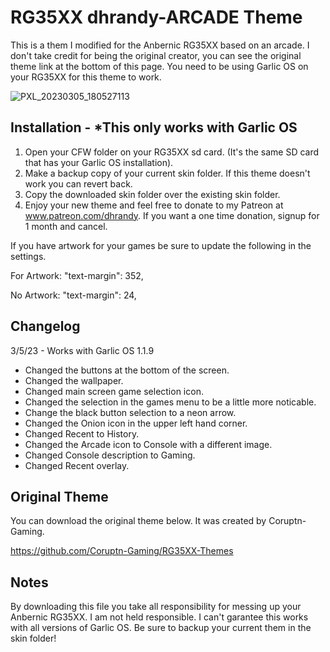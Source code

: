 # RG35XX dhrandy-ARCADE Theme
This is a them I modified for the Anbernic RG35XX based on an arcade. I don't take credit for being the original creator, you can see the original theme link at the bottom of this page.  You need to be using Garlic OS on your RG35XX for this theme to work.

![PXL_20230305_180527113](https://user-images.githubusercontent.com/6290176/222983926-bf8f2057-4fee-47ff-afa8-c09d446b3264.jpg)

## Installation - *This only works with Garlic OS
1. Open your CFW folder on your RG35XX sd card. (It's the same SD card that has your Garlic OS installation).
2. Make a backup copy of your current skin folder.  If this theme doesn't work you can revert back.
3. Copy the downloaded skin folder over the existing skin folder.
4. Enjoy your new theme and feel free to donate to my Patreon at www.patreon.com/dhrandy.  If you want a one time donation, signup for 1 month and cancel.

If you have artwork for your games be sure to update the following in the settings.

For Artwork:
"text-margin": 352,

No Artwork:
"text-margin": 24,

## Changelog
3/5/23 - Works with Garlic OS 1.1.9
- Changed the buttons at the bottom of the screen.
- Changed the wallpaper.
- Changed main screen game selection icon.
- Changed the selection in the games menu to be a little more noticable.
- Change the black button selection to a neon arrow.
- Changed the Onion icon in the upper left hand corner.
- Changed Recent to History.
- Changed the Arcade icon to Console with a different image.
- Changed Console description to Gaming.
- Changed Recent overlay.

## Original Theme
You can download the original theme below.  It was created by Coruptn-Gaming.

https://github.com/Coruptn-Gaming/RG35XX-Themes

## Notes
By downloading this file you take all responsibility for messing up your Anbernic RG35XX.  I am not held responsible. I can't garantee this works with all versions of Garlic OS. Be sure to backup your current them in the skin folder!



